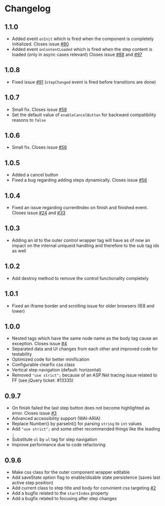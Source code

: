 # Changelog

## 1.1.0

* Added event `onInit` which is fired when the component is completely initialized. Closes issue [#80](https://github.com/rstaib/jquery-steps/issues/80)
* Added event `onContentLoaded` which is fired when the step content is loaded (only in async cases relevant) Closes issue [#88](https://github.com/rstaib/jquery-steps/issues/88) and [#97](https://github.com/rstaib/jquery-steps/issues/97)

## 1.0.8

* Fixed issue [#91](https://github.com/rstaib/jquery-steps/issues/91) (`stepChanged` event is fired before transitions are done)

## 1.0.7

* Small fix. Closes issue [#58](https://github.com/rstaib/jquery-steps/issues/58)
* Set the default value of `enableCancelButton` for backward compatibility reasons to `false`

## 1.0.6

* Small fix. Closes issue [#56](https://github.com/rstaib/jquery-steps/issues/56)

## 1.0.5

* Added a cancel button
* Fixed a bug regarding adding steps dynamically. Closes issue [#56](https://github.com/rstaib/jquery-steps/issues/56)

## 1.0.4

* Fixed an issue regarding currentIndex on finish and finished event. Closes issue [#24](https://github.com/rstaib/jquery-steps/issues/24) and [#33](https://github.com/rstaib/jquery-steps/issues/33)

## 1.0.3

* Adding an id to the outer control wrapper tag will have as of now an impact on the internal uniqueid handling and therefore to the sub tag ids as well

## 1.0.2

* Add destroy method to remove the control functionality completely

## 1.0.1

* Fixed an iframe border and scrolling issue for older browsers (IE8 and lower)

## 1.0.0

* Nested tags which have the same node name as the body tag cause an exception. Closes issue [#4](https://github.com/rstaib/jquery-steps/issues/4)
* Separated data and UI changes from each other and improved code for testability
* Optimized code for better minification
* Configurable clearfix css class
* Vertical step navigation (default: horizontal)
* Removed `"use strict";` because of an ASP.Net tracing issue related to FF (see jQuery ticket: #13335)

## 0.9.7

* On finish failed the last step button does not become highlighted as error. Closes issue [#3](https://github.com/rstaib/jquery-steps/issues/3)
* Advanced accessibility support (WAI-ARIA)
* Replace Number() by parseInt() for parsing `string` to `int` values
* Add `"use strict";` and some other recommended things like the leading `;`
* Substitute `ol` by `ul` tag for step navigation
* Improve performance due to code refactoring

## 0.9.6

* Make css class for the outer component wrapper editable
* Add saveState option flag to enable/disable state persistence (saves last active step position)
* Add current class to step title and body for convinient css targeting [#2](https://github.com/rstaib/jquery-steps/issues/2)
* Add a bugfix related to the `startIndex` property
* Add a bugfix related to focusing after step changes
